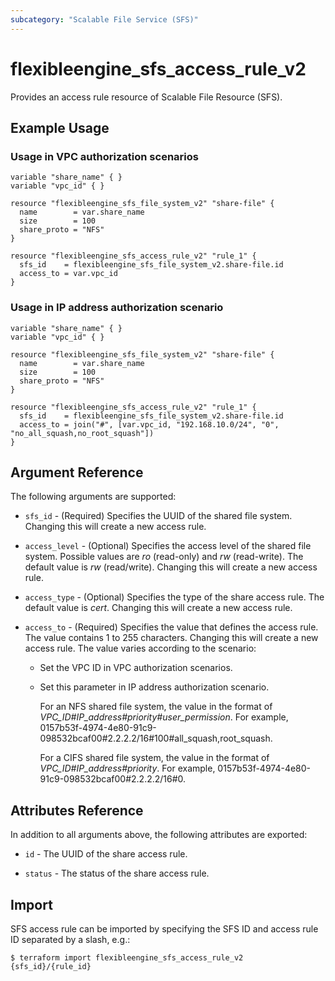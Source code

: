 ```yaml
---
subcategory: "Scalable File Service (SFS)"
---
```


# flexibleengine_sfs_access_rule_v2

Provides an access rule resource of Scalable File Resource (SFS).

## Example Usage

### Usage in VPC authorization scenarios
```hcl
variable "share_name" { }
variable "vpc_id" { }

resource "flexibleengine_sfs_file_system_v2" "share-file" {
  name        = var.share_name
  size        = 100
  share_proto = "NFS"
}

resource "flexibleengine_sfs_access_rule_v2" "rule_1" {
  sfs_id    = flexibleengine_sfs_file_system_v2.share-file.id
  access_to = var.vpc_id
}
```

### Usage in IP address authorization scenario
```hcl
variable "share_name" { }
variable "vpc_id" { }

resource "flexibleengine_sfs_file_system_v2" "share-file" {
  name        = var.share_name
  size        = 100
  share_proto = "NFS"
}

resource "flexibleengine_sfs_access_rule_v2" "rule_1" {
  sfs_id    = flexibleengine_sfs_file_system_v2.share-file.id
  access_to = join("#", [var.vpc_id, "192.168.10.0/24", "0", "no_all_squash,no_root_squash"])
}
```

## Argument Reference
The following arguments are supported:

* `sfs_id` - (Required) Specifies the UUID of the shared file system. Changing this will create a new access rule.

* `access_level` - (Optional) Specifies the access level of the shared file system. Possible values are *ro* (read-only)
    and *rw* (read-write). The default value is *rw* (read/write). Changing this will create a new access rule.

* `access_type` - (Optional) Specifies the type of the share access rule. The default value is *cert*.
    Changing this will create a new access rule.

* `access_to` - (Required) Specifies the value that defines the access rule. The value contains 1 to 255 characters.
    Changing this will create a new access rule. The value varies according to the scenario:
    - Set the VPC ID in VPC authorization scenarios.
    - Set this parameter in IP address authorization scenario.

        For an NFS shared file system, the value in the format of *VPC_ID#IP_address#priority#user_permission*.
        For example, 0157b53f-4974-4e80-91c9-098532bcaf00#2.2.2.2/16#100#all_squash,root_squash.

        For a CIFS shared file system, the value in the format of *VPC_ID#IP_address#priority*.
        For example, 0157b53f-4974-4e80-91c9-098532bcaf00#2.2.2.2/16#0.


## Attributes Reference
In addition to all arguments above, the following attributes are exported:

* `id` - The UUID of the share access rule.

* `status` - The status of the share access rule.

## Import

SFS access rule can be imported by specifying the SFS ID and access rule ID separated by a slash, e.g.:

```
$ terraform import flexibleengine_sfs_access_rule_v2 {sfs_id}/{rule_id}
```
